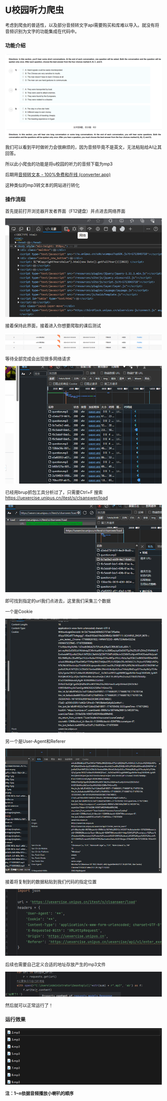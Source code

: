 # U校园听力爬虫

考虑到爬虫的普适性，以及部分音频转文字api需要购买和库难以导入。就没有将音频识别为文字的功能集成在代码中。

### 功能介绍

![image-20240526143413624](image-20240526143413624.png)

我们可以看到平时做听力会很麻烦的，因为音频毕竟不是英文，无法粘贴给AI让其回答。

所以此小爬虫的功能是将u校园的听力的音频下载为mp3

后期用[音频转文本 - 100%免费和在线 (converter.app)](https://converter.app/cn/audio-text/)

这种类似的mp3转文本的网站进行转化

### 操作流程

首先提前打开浏览器开发者界面（F12键盘）并点进去网络界面

![image-20240526143952301](image-20240526143952301.png)

接着保持此界面，接着进入你想要爬取的课后测试

![image-20240526143850986](image-20240526143850986.png)

等待全部完成会出现很多网络请求

![image-20240526144209287](image-20240526144209287.png)

已经用brup抓包工具分析过了，只需要Ctrl+F 搜索 https://uexercise.unipus.cn/itest/s/clsanswer/load

![image-20240526144354335](image-20240526144354335.png)

即可找到指定的url我们点进去，这里我们采集三个数据

一个是Cookie

![image-20240526144509516](image-20240526144509516.png)

另一个是User-Agent和Referer

![image-20240526144601916](image-20240526144601916.png)

接着将复制到的数据粘贴到我们代码的指定位置

![image-20240526144721930](image-20240526144721930.png)

后续也需要自己定义合适的地址存放产生的mp3文件

![image-20240526144807097](image-20240526144807097.png)

然后就可以正常运行了！

### 运行效果

![image-20240526144900622](image-20240526144900622.png)

**注：1~n依据音频播放小喇叭的顺序**